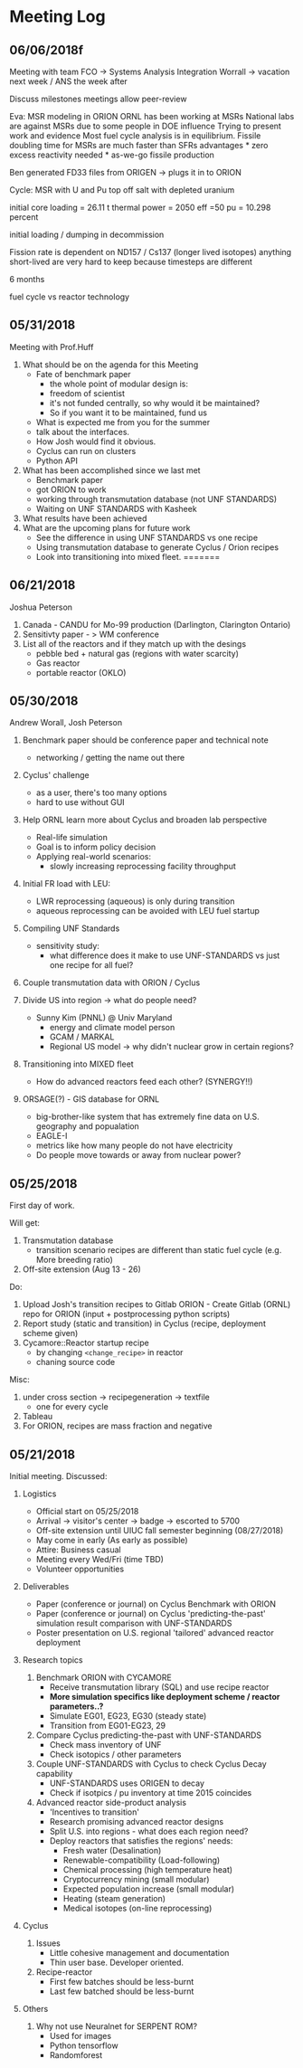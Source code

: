 # Meeting Log

## 06/06/2018f
Meeting with team
FCO -> Systems Analysis Integration
Worrall -> vacation next week / ANS the week after

Discuss milestones
meetings allow peer-review

Eva: MSR modeling in ORION
ORNL has been working at MSRs
National labs are against MSRs due to some people in DOE influence
Trying to present work and evidence
Most fuel cycle analysis is in equilibrium.
Fissile doubling time for MSRs are much faster than SFRs
advantages
    * zero excess reactivity needed
    * as-we-go fissile production

Ben generated FD33 files from ORIGEN
-> plugs it in to ORION

Cycle:
MSR with U and Pu
top off salt with depleted uranium


initial core loading = 26.11 t
thermal power = 2050
eff =50 
pu = 10.298 percent


initial loading / dumping in decommission

Fission rate is dependent on ND157 / Cs137 (longer lived isotopes)
anything short-lived are very hard to keep because timesteps are different

6 months 

fuel cycle
vs
reactor technology



## 05/31/2018
Meeting with Prof.Huff

1. What should be on the agenda for this Meeting
    * Fate of benchmark paper
        * the whole point of modular design is:
        * freedom of scientist
        * it's not funded centrally, so why would it be maintained?
        * So if you want it to be maintained, fund us
    * What is expected me from you for the summer
    * talk about the interfaces.
    * How Josh would find it obvious.
    * Cyclus can run on clusters
    * Python API
2. What has been accomplished since we last met
    * Benchmark paper
    * got ORION to work
    * working through transmutation database (not UNF STANDARDS)
    * Waiting on UNF STANDARDS with Kasheek
3. What results have been achieved
4. What are the upcoming plans for future work
    * See the difference in using UNF STANDARDS vs one recipe
    * Using transmutation database to generate Cyclus / Orion recipes
    * Look into transitioning into mixed fleet.
=======
## 06/21/2018
Joshua Peterson
1. Canada - CANDU for Mo-99 production (Darlington, Clarington Ontario)
2. Sensitivty paper - > WM conference
3. List all of the reactors and if they match up with the desings
    * pebble bed + natural gas (regions with water scarcity)
    * Gas reactor
    * portable reactor (OKLO)


## 05/30/2018
Andrew Worall, Josh Peterson

1. Benchmark paper should be conference paper and technical note
    * networking / getting the name out there
2. Cyclus' challenge
    * as a user, there's too many options
    * hard to use without GUI
3. Help ORNL learn more about Cyclus and broaden lab perspective
    * Real-life simulation
    * Goal is to inform policy decision
    * Applying real-world scenarios:
        * slowly increasing reprocessing facility throughput
4. Initial FR load with LEU:
    * LWR reprocessing (aqueous) is only during transition
    * aqueous reprocessing can be avoided with LEU fuel startup
5. Compiling UNF Standards
    * sensitivity study:
        * what difference does it make to use UNF-STANDARDS vs just one recipe for all fuel?

6. Couple transmutation data with ORION / Cyclus
7. Divide US into region -> what do people need?
    * Sunny Kim (PNNL) @ Univ Maryland
        * energy and climate model person
        * GCAM / MARKAL
        * Regional US model -> why didn't nuclear grow in certain regions?
8. Transitioning into MIXED fleet
    * How do advanced reactors feed each other? (SYNERGY!!)
9. ORSAGE(?) - GIS database for ORNL
    * big-brother-like system that has extremely fine data on U.S. geography and popualation
    * EAGLE-I
    * metrics like how many people do not have electricity
    * Do people move towards or away from nuclear power?


## 05/25/2018
First day of work.

Will get:
1. Transmutation database
    * transition scenario recipes are different than static fuel cycle (e.g. More breeding ratio)
2. Off-site extension (Aug 13 - 26)

Do:
1. Upload Josh's transition recipes to Gitlab
ORION - Create Gitlab (ORNL) repo for ORION (input +  postprocessing python scripts)
2. Report study (static and transition) in Cyclus (recipe, deployment scheme given)
3. Cycamore::Reactor startup recipe
    * by changing `<change_recipe>` in reactor
    * chaning source code

Misc:
1. under cross section -> recipegeneration -> textfile
    * one for every cycle
2. Tableau
3. For ORION, recipes are mass fraction and negative

## 05/21/2018
Initial meeting.
Discussed:
1. Logistics
    * Official start on 05/25/2018
    * Arrival -> visitor's center -> badge -> escorted to 5700
    * Off-site extension until UIUC fall semester beginning (08/27/2018)
    * May come in early (As early as possible)
    * Attire: Business casual
    * Meeting every Wed/Fri (time TBD)
    * Volunteer opportunities
2. Deliverables
    * Paper (conference or journal) on Cyclus Benchmark with ORION
    * Paper (conference or journal) on Cyclus 'predicting-the-past' simulation result comparison with UNF-STANDARDS
    * Poster presentation on U.S. regional 'tailored' advanced reactor deployment
3. Research topics
    1. Benchmark ORION with CYCAMORE
        * Receive transmutation library (SQL) and use recipe reactor
        * **More simulation specifics like deployment scheme / reactor parameters..?**
        * Simulate EG01, EG23, EG30 (steady state)
        * Transition from EG01-EG23, 29
    2. Compare Cyclus predicting-the-past with UNF-STANDARDS
        * Check mass inventory of UNF
        * Check isotopics / other parameters
    3. Couple UNF-STANDARDS with Cyclus to check Cyclus Decay capability
        * UNF-STANDARDS uses ORIGEN to decay
        * Check if isotpics / pu inventory at time 2015 coincides
    4. Advanced reactor side-product analysis
        * 'Incentives to transition'
        * Research promising advanced reactor designs
        * Split U.S. into regions - what does each region need?
        * Deploy reactors that satisfies the regions' needs:
            * Fresh water (Desalination)
            * Renewable-compatibility (Load-following)
            * Chemical processing (high temperature heat)
            * Cryptocurrency mining (small modular)
            * Expected population increase (small modular)
            * Heating (steam generation)
            * Medical isotopes (on-line reprocessing)

4. Cyclus
    1. Issues
        * Little cohesive management and documentation
        * Thin user base. Developer oriented.
    2. Recipe-reactor
        * First few batches should be less-burnt
        * Last few batched should be less-burnt

5. Others
    1. Why not use Neuralnet for SERPENT ROM?
        * Used for images
        * Python tensorflow
        * Randomforest